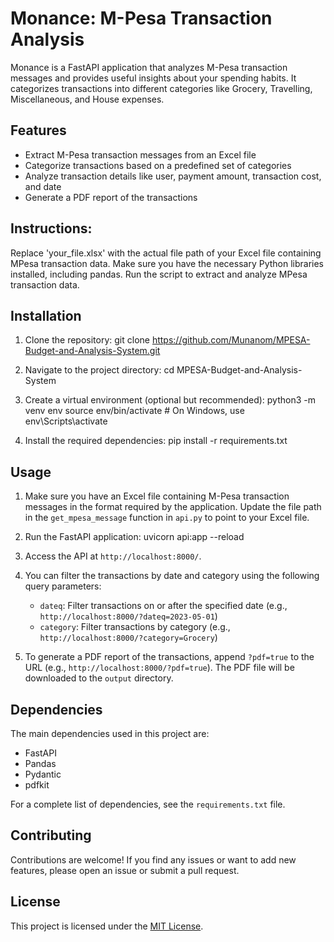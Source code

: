 # Monance: M-Pesa Transaction Analysis

Monance is a FastAPI application that analyzes M-Pesa transaction messages and provides useful insights about your spending habits. 
It categorizes transactions into different categories like Grocery, Travelling, Miscellaneous, and House expenses.

## Features

- Extract M-Pesa transaction messages from an Excel file
- Categorize transactions based on a predefined set of categories
- Analyze transaction details like user, payment amount, transaction cost, and date
- Generate a PDF report of the transactions
  
## Instructions:

Replace 'your_file.xlsx' with the actual file path of your Excel file containing MPesa transaction data.
Make sure you have the necessary Python libraries installed, including pandas.
Run the script to extract and analyze MPesa transaction data.

## Installation

1. Clone the repository:
 git clone https://github.com/Munanom/MPESA-Budget-and-Analysis-System.git

2. Navigate to the project directory:
cd MPESA-Budget-and-Analysis-System

3. Create a virtual environment (optional but recommended):
python3 -m venv env
source env/bin/activate  # On Windows, use env\Scripts\activate

4. Install the required dependencies:
pip install -r requirements.txt

## Usage

1. Make sure you have an Excel file containing M-Pesa transaction messages in the format required by the application.
Update the file path in the `get_mpesa_message` function in `api.py` to point to your Excel file.

3. Run the FastAPI application:
uvicorn api:app --reload
4. Access the API at `http://localhost:8000/`.

5. You can filter the transactions by date and category using the following query parameters:
   - `dateq`: Filter transactions on or after the specified date (e.g., `http://localhost:8000/?dateq=2023-05-01`)
   - `category`: Filter transactions by category (e.g., `http://localhost:8000/?category=Grocery`)

6. To generate a PDF report of the transactions, append `?pdf=true` to the URL (e.g., `http://localhost:8000/?pdf=true`). The PDF file will be downloaded to the `output` directory.

## Dependencies

The main dependencies used in this project are:

- FastAPI
- Pandas
- Pydantic
- pdfkit

For a complete list of dependencies, see the `requirements.txt` file.

## Contributing

Contributions are welcome! If you find any issues or want to add new features, please open an issue or submit a pull request.

## License

This project is licensed under the [MIT License](LICENSE).
